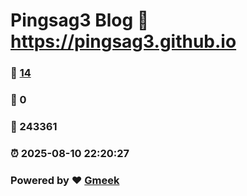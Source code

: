 # Pingsag3 Blog :link: https://pingsag3.github.io 
### :page_facing_up: [14](https://pingsag3.github.io/tag.html) 
### :speech_balloon: 0 
### :hibiscus: 243361 
### :alarm_clock: 2025-08-10 22:20:27 
### Powered by :heart: [Gmeek](https://github.com/Meekdai/Gmeek)
